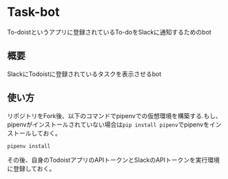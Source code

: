 # Task-bot
To-doistというアプリに登録されているTo-doをSlackに通知するためのbot

## 概要

SlackにTodoistに登録されているタスクを表示させるbot

## 使い方

リポジトリをFork後、以下のコマンドでpipenvでの仮想環境を構築する.もし、pipenvがインストールされていない場合は`pip install pipenv`でpipenvをインストールしておく。

    pipenv install

その後、自身のTodoistアプリのAPIトークンとSlackのAPIトークンを実行環境に登録しておく。
